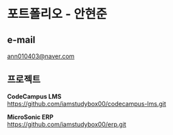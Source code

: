 # 포트폴리오 - 안현준

## e-mail
ann010403@naver.com

## 프로젝트
**CodeCampus LMS**<br/>
https://github.com/iamstudybox00/codecampus-lms.git

**MicroSonic ERP**<br/>
https://github.com/iamstudybox00/erp.git

